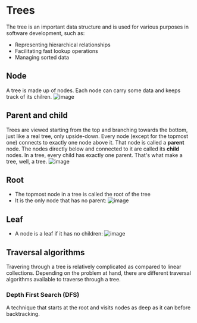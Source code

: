 # Trees
The tree is an important data structure and is used for various purposes in software development, such as:

- Representing hierarchical relationships
- Facilitating fast lookup operations
- Managing sorted data

## Node
A tree is made up of nodes. Each node can carry some data and keeps track of its chilren.
![image](https://user-images.githubusercontent.com/14030986/147379223-9b6e0190-61b9-4981-96e3-90849f1ac1b0.png)

## Parent and child
Trees are viewed starting from the top and branching towards the bottom, just like a real tree, only upside-down. Every node (except for the topmost one) connects to exactly one node above it. That node is called a **parent** node. The nodes directly below and connected to it are called its **child** nodes. In a tree, every child has exactly one parent. That's what make a tree, well, a tree.
![image](https://user-images.githubusercontent.com/14030986/147379299-79b4dc3a-e604-4a5c-9551-a8fd72bae658.png)

## Root
- The topmost node in a tree is called the root of the tree
- It is the only node that has no parent:
![image](https://user-images.githubusercontent.com/14030986/147379518-ce1ff8b1-50af-4eea-b23b-08a9bf023a26.png)

## Leaf
- A node is a leaf if it has no children:
![image](https://user-images.githubusercontent.com/14030986/147379533-9d5a45f0-fff9-4ba2-8e61-53b89e2933e3.png)

## Traversal algorithms
Travering through a tree is relatively complicated as compared to linear collections. Depending on the problem at hand, there are different traversal algorithms available to traverse through a tree.

### Depth First Search (DFS)
A technique that starts at the root and visits nodes as deep as it can before backtracking.
